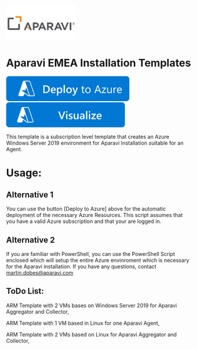 <img width=190 src=https://github.com/aparaviemea/Installation/blob/main/images/Aparavi_logo_color_gray.jpg>

# Aparavi EMEA Installation Templates 

[![Deploy To Azure](https://raw.githubusercontent.com/Azure/azure-quickstart-templates/master/1-CONTRIBUTION-GUIDE/images/deploytoazure.svg?sanitize=true)](https://portal.azure.com/#create/Microsoft.Template/uri/https%3a%2f%2fraw.githubusercontent.com%2faparaviemea%2fInstallation%2fmain%2fazuredeploy.json) [![Visualize](https://raw.githubusercontent.com/Azure/azure-quickstart-templates/master/1-CONTRIBUTION-GUIDE/images/visualizebutton.svg?sanitize=true)](http://armviz.io/#/?load=https%3a%2f%2fraw.githubusercontent.com%2faparaviemea%2fInstallation%2fmain%2fazuredeploy.json)

This template is a subscription level template that creates an Azure Windows Server 2019 environment for Aparavi Installation suitable for an Agent.

# Usage:
## Alternative 1
You can use the button [Deploy to Azure] above for the automatic deployment of the necessary Azure Resources. This script assumes that you have a valid Azure subscription and that your are logged in. 

## Alternative 2
If you are familiar with PowerShell, you can use the PowerShell Script enclosed which will setup the entire Azure envinroment which is necessary for the Aparavi installation.
If you have any questions, contact martin.dobes@aparavi.com 

## ToDo List:

ARM Template with 2 VMs bases on Windows Server 2019 for Aparavi Aggregator and Collector,

ARM Template with 1 VM based in Linux for one Aparavi Agent,

ARM Template with 2 VMs based on Linux for Aparavi Aggregator and Collector,



